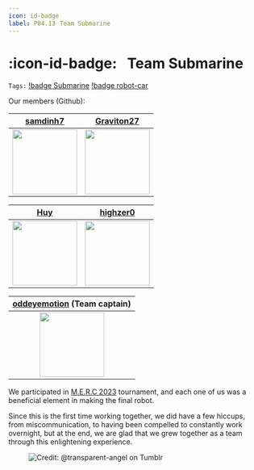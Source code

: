 ```yaml
---
icon: id-badge
label: P04.13⠀Team Submarine
---
```

# :icon-id-badge:⠀Team Submarine
`Tags:` [!badge Submarine](/projects/P04-submarine.md) [!badge robot-car]()

Our members (Github):

[samdinh7](https://github.com/samdinh7) | [Graviton27](https://github.com/Graviton27)
:---: | :---:
<a title="" href="https://github.com/samdinh7"><img width="128" src="https://avatars.githubusercontent.com/u/128203017?v=4"></a> | <a title="" href="https://github.com/Graviton27"><img width="128" src="https://avatars.githubusercontent.com/u/128017090?v=4"></a>

[Huy](https://github.com/Huydeptraibodoi) | [highzer0](https://github.com/highzer0)
:---: | :---:
<a title="" href="https://github.com/Huydeptraibodoi"><img width="128" src="https://avatars.githubusercontent.com/u/128045931?v=4"></a> | <a title="" href="https://github.com/highzer0"><img width="128" src="https://avatars.githubusercontent.com/u/128067323?v=4"></a>

[oddeyemotion](https://github.com/oddeyemotion) (Team captain) |
:---:|
<a title="" href="https://github.com/oddeyemotion"><img width="128" src="https://avatars.githubusercontent.com/u/53541271?v=4"></a>|

We participated in [M.E.R.C 2023](/projects/P04-submarine/P04-10-19-about-the-project/P04-12-mission.md) tournament, and each one of us was a beneficial element in making the final robot.

Since this is the first time working together, we did have a few hiccups, from miscommunication, to having been compelled to constantly work overnight, but at the end, we are glad that we grew together as a team through this enlightening experience.

<figure>
    <img src="https://64.media.tumblr.com/d103eb823dce2842c673f409f036857b/tumblr_mzx9wrdwFa1snc5kxo1_1280.gifv" alt="Credit: @transparent-angel on Tumblr">
</figure>